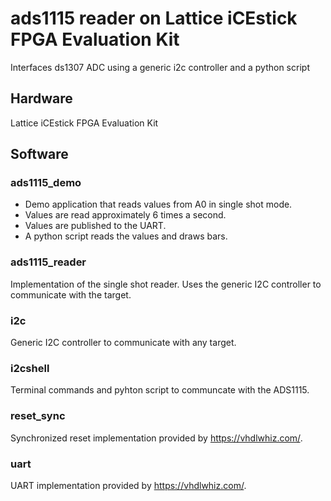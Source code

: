# ads1115 reader on Lattice iCEstick FPGA Evaluation Kit
Interfaces ds1307 ADC using a generic i2c controller and a python script

## Hardware
Lattice iCEstick FPGA Evaluation Kit

## Software

### ads1115_demo

* Demo application that reads values from A0 in single shot mode.
* Values are read approximately 6 times a second.
* Values are published to the  UART.
* A python script reads the values and draws bars.

### ads1115_reader
Implementation of the single shot reader.
Uses the generic I2C controller to communicate with the target.

### i2c
Generic I2C controller to communicate with any target.

### i2cshell
Terminal commands and pyhton script to communcate with the ADS1115.

### reset_sync
Synchronized reset implementation provided by https://vhdlwhiz.com/.

### uart
UART implementation provided by https://vhdlwhiz.com/.


